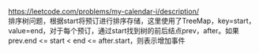 https://leetcode.com/problems/my-calendar-i/description/  
排序树问题，根据start将预订进行排序存储，这里使用了TreeMap，key=start，value=end，对于每个预订，通过start找到树的前后结点prev，after。如果prev.end <= start < end <= after.start，则表示增加事件